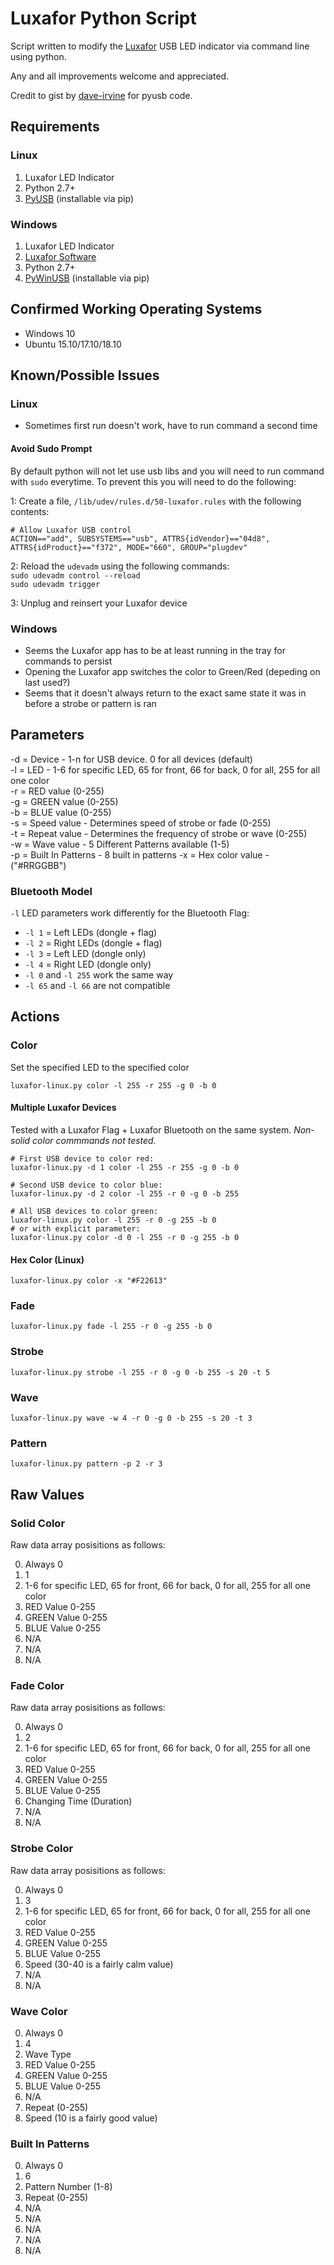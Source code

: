 # Luxafor Python Script

Script written to modify the [Luxafor](http://www.luxafor.com) USB LED indicator via command line using python.

Any and all improvements welcome and appreciated.

Credit to gist by [dave-irvine](https://gist.github.com/dave-irvine/dbec2584e7508cbfc79e) for pyusb code.

## Requirements

### Linux

1. Luxafor LED Indicator
3. Python 2.7+
4. [PyUSB](https://github.com/pyusb/pyusb) (installable via pip)

### Windows

1. Luxafor LED Indicator
2. [Luxafor Software](http://luxafor.com/download)
3. Python 2.7+
4. [PyWinUSB](https://pypi.python.org/pypi/pywinusb/) (installable via pip)

## Confirmed Working Operating Systems
- Windows 10
- Ubuntu 15.10/17.10/18.10

## Known/Possible Issues

### Linux
- Sometimes first run doesn't work, have to run command a second time

#### Avoid Sudo Prompt
By default python will not let use usb libs and you will need to run command with `sudo` everytime. To prevent this you will need to do the following:

1: Create a file, `/lib/udev/rules.d/50-luxafor.rules` with the following contents:

```
# Allow Luxafor USB control
ACTION=="add", SUBSYSTEMS=="usb", ATTRS{idVendor}=="04d8", ATTRS{idProduct}=="f372", MODE="660", GROUP="plugdev"
```

2: Reload the `udevadm` using the following commands:  
`sudo udevadm control --reload`  
`sudo udevadm trigger`

3: Unplug and reinsert your Luxafor device

### Windows
- Seems the Luxafor app has to be at least running in the tray for commands to persist
- Opening the Luxafor app switches the color to Green/Red (depeding on last used?)
- Seems that it doesn't always return to the exact same state it was in before a strobe or pattern is ran

## Parameters

-d = Device - 1-n for USB device. 0 for all devices (default)  
-l = LED - 1-6 for specific LED, 65 for front, 66 for back, 0 for all, 255 for all one color  
-r = RED value (0-255)  
-g = GREEN value (0-255)  
-b = BLUE value (0-255)  
-s = Speed value - Determines speed of strobe or fade (0-255)  
-t = Repeat value - Determines the frequency of strobe or wave (0-255)  
-w = Wave value - 5 Different Patterns available (1-5)  
-p = Built In Patterns - 8 built in patterns
-x = Hex color value - ("#RRGGBB")

### Bluetooth Model

`-l` LED parameters work differently for the Bluetooth Flag:

   - `-l 1` = Left LEDs (dongle + flag)
   - `-l 2` = Right LEDs (dongle + flag)
   - `-l 3` = Left LED (dongle only)
   - `-l 4` = Right LED (dongle only)
   - `-l 0` and `-l 255` work the same way
   - `-l 65` and `-l 66` are not compatible

## Actions

### Color

Set the specified LED to the specified color

    luxafor-linux.py color -l 255 -r 255 -g 0 -b 0
    
#### Multiple Luxafor Devices
Tested with a Luxafor Flag + Luxafor Bluetooth on the same system. _Non-solid color commmands not tested._

    # First USB device to color red:
    luxafor-linux.py -d 1 color -l 255 -r 255 -g 0 -b 0
    
    # Second USB device to color blue:
    luxafor-linux.py -d 2 color -l 255 -r 0 -g 0 -b 255
    
    # All USB devices to color green:
    luxafor-linux.py color -l 255 -r 0 -g 255 -b 0
    # or with explicit parameter:
    luxafor-linux.py color -d 0 -l 255 -r 0 -g 255 -b 0

#### Hex Color (Linux)
	
    luxafor-linux.py color -x "#F22613"

### Fade

    luxafor-linux.py fade -l 255 -r 0 -g 255 -b 0

### Strobe

    luxafor-linux.py strobe -l 255 -r 0 -g 0 -b 255 -s 20 -t 5

### Wave

    luxafor-linux.py wave -w 4 -r 0 -g 0 -b 255 -s 20 -t 3 

### Pattern

    luxafor-linux.py pattern -p 2 -r 3

## Raw Values

### Solid Color
Raw data array posisitions as follows:

0. Always 0
1. 1
2. 1-6 for specific LED, 65 for front, 66 for back, 0 for all, 255 for all one color
3. RED Value 0-255
4. GREEN Value 0-255
5. BLUE Value 0-255
6. N/A
7. N/A
8. N/A

### Fade Color
Raw data array posisitions as follows:

0. Always 0
1. 2
2. 1-6 for specific LED, 65 for front, 66 for back, 0 for all, 255 for all one color
3. RED Value 0-255
4. GREEN Value 0-255
5. BLUE Value 0-255
6. Changing Time (Duration)
7. N/A
8. N/A

### Strobe Color
Raw data array posisitions as follows:

0. Always 0
1. 3
2. 1-6 for specific LED, 65 for front, 66 for back, 0 for all, 255 for all one color
3. RED Value 0-255
4. GREEN Value 0-255
5. BLUE Value 0-255
6. Speed (30-40 is a fairly calm value)
7. N/A
8. N/A

### Wave Color

0. Always 0
1. 4
2. Wave Type
3. RED Value 0-255
4. GREEN Value 0-255
5. BLUE Value 0-255
6. N/A
7. Repeat (0-255)
8. Speed (10 is a fairly good value)

### Built In Patterns

0. Always 0
1. 6
2. Pattern Number (1-8)
3. Repeat (0-255)
4. N/A
5. N/A
6. N/A
7. N/A
8. N/A
